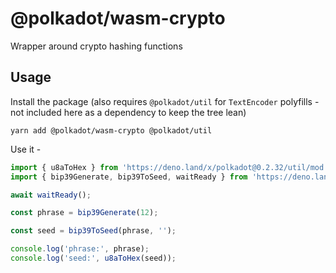 # @polkadot/wasm-crypto

Wrapper around crypto hashing functions

## Usage

Install the package (also requires `@polkadot/util` for `TextEncoder` polyfills - not included here as a dependency to keep the tree lean)

`yarn add @polkadot/wasm-crypto @polkadot/util`

Use it -

```js
import { u8aToHex } from 'https://deno.land/x/polkadot@0.2.32/util/mod.ts';
import { bip39Generate, bip39ToSeed, waitReady } from 'https://deno.land/x/polkadot@0.2.32/wasm-crypto/mod.ts';

await waitReady();

const phrase = bip39Generate(12);

const seed = bip39ToSeed(phrase, '');

console.log('phrase:', phrase);
console.log('seed:', u8aToHex(seed));
```
